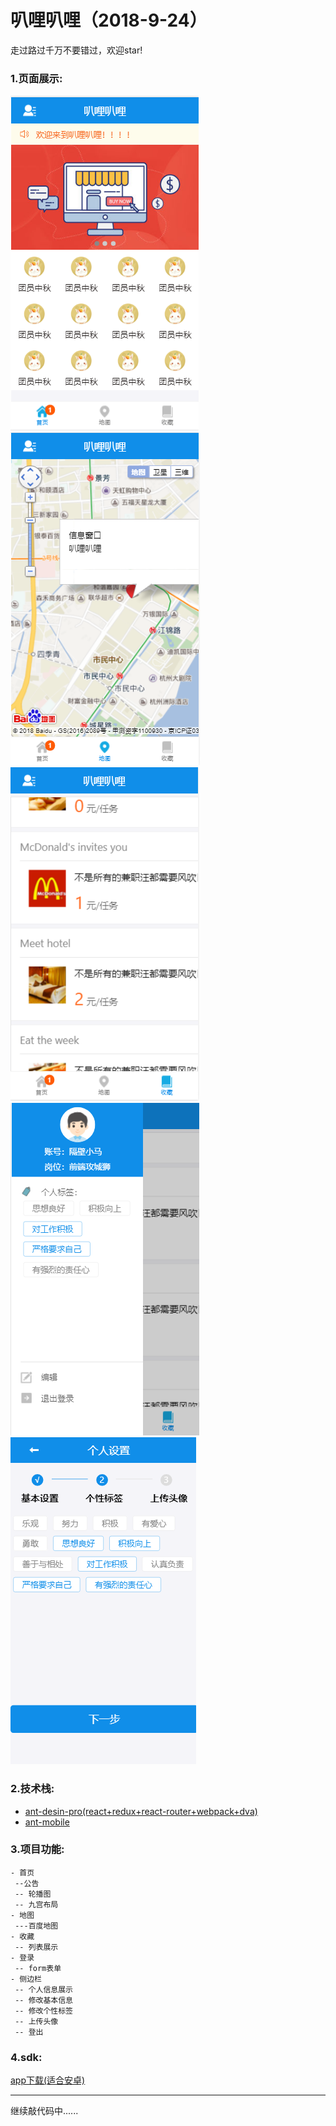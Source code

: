 # 叭哩叭哩（2018-9-24）
 走过路过千万不要错过，欢迎star!

 ### 1.页面展示:
![Image text](https://github.com/1067011734/koa-balibali/blob/master/public/tools/demo/1.png)
![Image text](https://github.com/1067011734/koa-balibali/blob/master/public/tools/demo/2.png)
![Image text](https://github.com/1067011734/koa-balibali/blob/master/public/tools/demo/3.png)
![Image text](https://github.com/1067011734/koa-balibali/blob/master/public/tools/demo/4.png)
![Image text](https://github.com/1067011734/koa-balibali/blob/master/public/tools/demo/5.png)

 ### 2.技术栈:
 * [ant-desin-pro(react+redux+react-router+webpack+dva)](https://pro.ant.design/index-cn)
 * [ant-mobile](https://antd-mobile.gitee.io/kitchen-sink/?lang=zh-CN)

 ### 3.项目功能:
 ```
- 首页
  --公告
  -- 轮播图
  -- 九宫布局
- 地图
  ---百度地图
- 收藏
  -- 列表展示
- 登录
  -- form表单
- 侧边栏
  -- 个人信息展示
  -- 修改基本信息
  -- 修改个性标签
  -- 上传头像
  -- 登出
```
 ### 4.sdk:
 [app下载(适合安卓)](hhttps://github.com/1067011734/koa-balibali/blob/master/public/tools/sdk/%E5%8F%AD%E5%93%A9%E5%8F%AD%E5%93%A9.apk)

 -----
继续敲代码中......